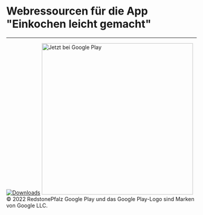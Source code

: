 # Webressourcen für die App "Einkochen leicht gemacht"

------------------------------------

[![Downloads](https://img.shields.io/badge/Downloads-400+-default.svg)](https://play.google.com/store/apps/details?id=de.redstonepfalz.einkochen)
<a href='https://play.google.com/store/apps/details?id=de.redstonepfalz.einkochen&utm_source=elg-web-github&utm_campaign=github&pcampaignid=pcampaignidMKT-Other-global-all-co-prtnr-py-PartBadge-Mar2515-1'><img alt='Jetzt bei Google Play' width="400" src='https://play.google.com/intl/en_us/badges/static/images/badges/de_badge_web_generic.png'/></a>
<br>
&copy; 2022 RedstonePfalz
Google Play und das Google Play-Logo sind Marken von Google LLC.

